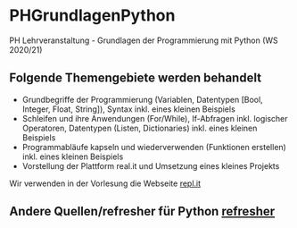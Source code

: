 # PHGrundlagenPython
PH Lehrveranstaltung - Grundlagen der Programmierung mit Python (WS 2020/21)

## Folgende Themengebiete werden behandelt
* Grundbegriffe der Programmierung (Variablen, Datentypen [Bool, Integer, Float, String]), Syntax inkl. eines kleinen Beispiels
* Schleifen und ihre Anwendungen (For/While), If-Abfragen inkl. logischer Operatoren, Datentypen (Listen, Dictionaries) inkl. eines kleinen Beispiels
* Programmabläufe kapseln und wiederverwenden (Funktionen erstellen) inkl. eines kleinen Beispiels
* Vorstellung der Plattform real.it und Umsetzung eines kleines Projekts

Wir verwenden in der Vorlesung die Webseite [repl.it](https://repl.it/)

## Andere Quellen/refresher für Python [refresher](https://github.com/tecladocode/python-refresher)
